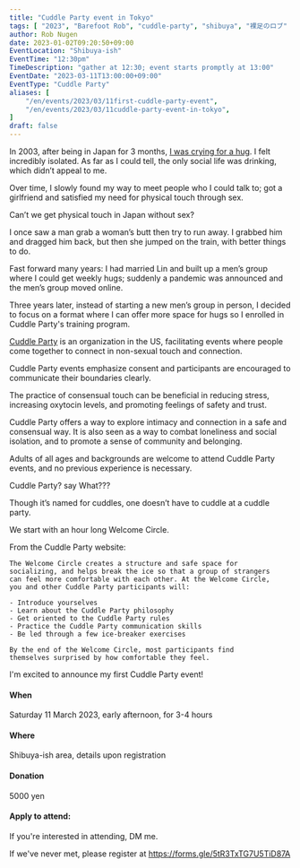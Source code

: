 ```yaml
---
title: "Cuddle Party event in Tokyo"
tags: [ "2023", "Barefoot Rob", "cuddle-party", "shibuya", "裸足のロブ" ]
author: Rob Nugen
date: 2023-01-02T09:20:50+09:00
EventLocation: "Shibuya-ish"
EventTime: "12:30pm"
TimeDescription: "gather at 12:30; event starts promptly at 13:00"
EventDate: "2023-03-11T13:00:00+09:00"
EventType: "Cuddle Party"
aliases: [
    "/en/events/2023/03/11first-cuddle-party-event",
    "/en/events/2023/03/11cuddle-party-event-in-tokyo",
]
draft: false
---
```


In 2003, after being in Japan for 3 months,
[I was crying for a hug](https://www.robnugen.com/journal/2003/06/20/hugs/).
I felt incredibly isolated.  As far as I could tell, the only social
life was drinking, which didn’t appeal to me.

Over time, I slowly found my way to meet people who I could talk to;
got a girlfriend and satisfied my need for physical touch through sex.

Can’t we get physical touch in Japan without sex?

I once saw a man grab a woman’s butt then try to run away.  I grabbed
him and dragged him back, but then she jumped on the train, with
better things to do.

Fast forward many years: I had married Lin and built up a men’s group
where I could get weekly hugs; suddenly a pandemic was announced and
the men’s group moved online.

Three years later, instead of starting a new men’s group in person, I
decided to focus on a format where I can offer more space for hugs so
I enrolled in Cuddle Party's training program.

[Cuddle Party](https://cuddleparty.com)
is an organization in the US, facilitating events where people come
together to connect in non-sexual touch and connection.

Cuddle Party events emphasize consent and participants are encouraged
to communicate their boundaries clearly.

The practice of consensual touch can be beneficial in reducing stress,
increasing oxytocin levels, and promoting feelings of safety and
trust.

Cuddle Party offers a way to explore intimacy and connection in a safe
and consensual way. It is also seen as a way to combat loneliness and
social isolation, and to promote a sense of community and belonging.

Adults of all ages and backgrounds are welcome to attend Cuddle Party
events, and no previous experience is necessary.


Cuddle Party?  say What???

Though it’s named for cuddles, one doesn’t have to cuddle at a cuddle party.

We start with an hour long Welcome Circle.

From the Cuddle Party website:

    The Welcome Circle creates a structure and safe space for
    socializing, and helps break the ice so that a group of strangers
    can feel more comfortable with each other. At the Welcome Circle,
    you and other Cuddle Party participants will:

    - Introduce yourselves
    - Learn about the Cuddle Party philosophy
    - Get oriented to the Cuddle Party rules
    - Practice the Cuddle Party communication skills
    - Be led through a few ice-breaker exercises

    By the end of the Welcome Circle, most participants find
    themselves surprised by how comfortable they feel.

I'm excited to announce my first Cuddle Party event!

#### When

Saturday 11 March 2023, early afternoon, for 3-4 hours

#### Where

Shibuya-ish area, details upon registration

#### Donation

5000 yen

#### Apply to attend:

If you're interested in attending, DM me.

If we've never met, please register at
https://forms.gle/5tR3TxTG7U5TiD87A
